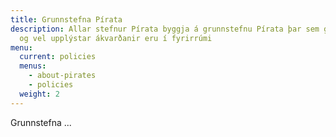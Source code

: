 ```yaml
---
title: Grunnstefna Pírata
description: Allar stefnur Pírata byggja á grunnstefnu Pírata þar sem gagnrýnin hugsun
  og vel upplýstar ákvarðanir eru í fyrirrúmi
menu:
  current: policies
  menus:
    - about-pirates
    - policies
  weight: 2
---
```

Grunnstefna ...